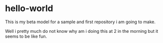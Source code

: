 # hello-world
This is my beta model for a sample and first repository i am going to make.


Well i pretty much do not know why am i doing this at 2 in the morning but it seems to be like fun.
